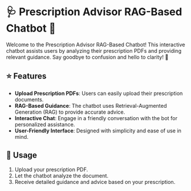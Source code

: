 # 🩺 Prescription Advisor RAG-Based Chatbot 💊

Welcome to the Prescription Advisor RAG-Based Chatbot! This interactive chatbot assists users by analyzing their prescription PDFs and providing relevant guidance. Say goodbye to confusion and hello to clarity! 🚀

## ⭐ Features
- **Upload Prescription PDFs**: Users can easily upload their prescription documents.
- **RAG-Based Guidance**: The chatbot uses Retrieval-Augmented Generation (RAG) to provide accurate advice.
- **Interactive Chat**: Engage in a friendly conversation with the bot for personalized assistance.
- **User-Friendly Interface**: Designed with simplicity and ease of use in mind.

## 🎯 Usage
1. Upload your prescription PDF.
2. Let the chatbot analyze the document.
3. Receive detailed guidance and advice based on your prescription.

